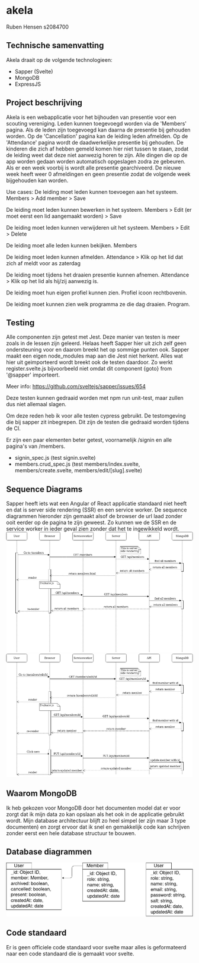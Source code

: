 # akela
Ruben Hensen
s2084700

## Technische samenvatting
Akela draait op de volgende technologieen:
- Sapper (Svelte)
- MongoDB
- ExpressJS

## Project beschrijving
Akela is een webapplicatie voor het bijhouden van presentie voor een scouting vereniging.
Leden kunnen toegevoegd worden via de 'Members' pagina. Als de leden zijn toegevoegd kan daarna de presentie bij gehouden worden. Op de 'Cancellation' pagina kan de leiding leden afmelden. Op de 'Attendance' pagina wordt de daadwerkelijke presentie bij gehouden. De kinderen die zich af hebben gemeld komen hier niet tussen te staan, zodat de leiding weet dat deze niet aanwezig horen te zijn. Alle dingen die op de app worden gedaan worden automatisch opgeslagen zodra ze gebeuren. Als er een week voorbij is wordt alle presentie gearchiveerd. De nieuwe week heeft weer 0 afmeldingen en geen presentie zodat de volgende week bijgehouden kan worden.

Use cases:
De leiding moet leden kunnen toevoegen aan het systeem.
	Members > Add member > Save

De leiding moet leden kunnen bewerken in het systeem.
	Members > Edit (er moet eerst een lid aangemaakt worden) > Save

De leiding moet leden kunnen verwijderen uit het systeem.
	Members > Edit > Delete

De leiding moet alle leden kunnen bekijken.
	Members

De leiding moet leden kunnen afmelden.
	Attendance > Klik op het lid dat zich af meldt voor as zaterdag

De leiding moet tijdens het draaien presentie kunnen afnemen.
	Attendance > Klik op het lid als hij/zij aanwezig is.
	
De leiding moet hun eigen profiel kunnen zien.
	Profiel icoon rechtbovenin.
	
De leiding moet kunnen zien welk programma ze die dag draaien.
	Program.
	

## Testing
Alle componenten zijn getest met Jest. Deze manier van testen is meer zoals in de lessen zijn geleerd. Helaas heeft Sapper hier uit zich zelf geen ondersteuning voor en daarom breekt het op sommige punten ook. Sapper maakt een eigen node_modules map aan die Jest niet herkent. Alles wat hier uit geimporteerd wordt breekt ook de testen daardoor. Zo werkt register.svelte.js bijvoorbeeld niet omdat dit component {goto} from '@sapper' importeert. 

Meer info: https://github.com/sveltejs/sapper/issues/654

Deze testen kunnen gedraaid worden met npm run unit-test, maar zullen dus niet allemaal slagen.

Om deze reden heb ik voor alle testen cypress gebruikt. De testomgeving die bij sapper zit inbegrepen. Dit zijn de testen die gedraaid worden tijdens de CI.

Er zijn een paar elementen beter getest, voornamelijk /signin en alle pagina's van /members. 
- signin_spec.js (test signin.svelte)
- members.crud_spec.js (test members/index.svelte, members/create.svelte, members/edit/[slug].svelte)

## Sequence Diagrams
Sapper heeft iets wat een Angular of React applicatie standaard niet heeft en dat is server side rendering (SSR) en een service worker. De sequence diagrammen hieronder zijn gemaakt alsof de browser de url laad zonder ooit eerder op de pagina te zijn geweest. Zo kunnen we de SSR en de service worker in ieder geval zien zonder dat het te ingewikkeld wordt.
![get members sequence diagram](getmembers.png)
![put members sequence diagram](putmembers.png)

## Waarom MongoDB
Ik heb gekozen voor MongoDB door het documenten model dat er voor zorgt dat ik mijn data zo kan opslaan als het ook in de applicatie gebruikt wordt. Mijn database architectuur blijft zo heel simpel (er zijn maar 3 type documenten) en zorgt ervoor dat ik snel en gemakkelijk code kan schrijven zonder eerst een hele database structuur te bouwen.

## Database diagrammen
![akela database diagram](akeladbdiagram.png)

## Code standaard
Er is geen officiele code standaard voor svelte maar alles is geformateerd naar een code standaard die is gemaakt voor svelte.
